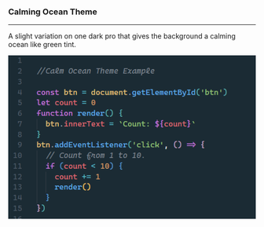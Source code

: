 ### Calming Ocean Theme
---
A slight variation on one dark pro that gives the background a calming ocean like green tint.

![Example of Theme](example.png)

